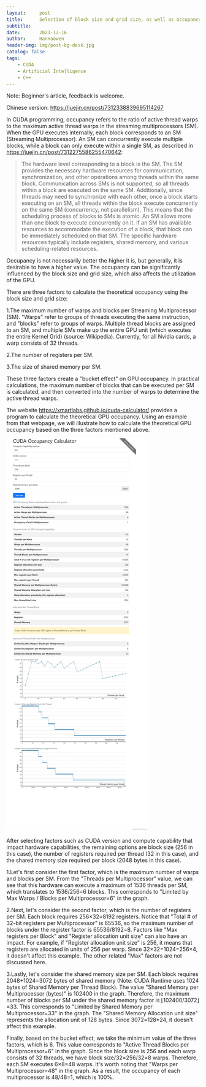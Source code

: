 ```yaml
---
layout:     post   				   
title:      Selection of block size and grid size, as well as occupancy calculation, in CUDA programming. 				
subtitle:   
date:       2023-12-16 			
author:     HanHaowen 			
header-img: img/post-bg-desk.jpg 	
catalog: false 						
tags:								
    - CUDA
    - Artificial Intelligence
    - C++
---
```


Note: Beginner's article, feedback is welcome. 

Chinese version: https://juejin.cn/post/7312338839695114267

In CUDA programming, occupancy refers to the ratio of active thread warps to the maximum active thread warps in the streaming multiprocessors (SM). When the GPU executes internally, each block corresponds to an SM (Streaming Multiprocessor). An SM can concurrently execute multiple blocks, while a block can only execute within a single SM, as described in https://juejin.cn/post/7312275586255470642:
>The hardware level corresponding to a block is the SM. The SM provides the necessary hardware resources for communication, synchronization, and other operations among threads within the same block. Communication across SMs is not supported, so all threads within a block are executed on the same SM. Additionally, since threads may need to synchronize with each other, once a block starts executing on an SM, all threads within the block execute concurrently on the same SM (concurrency, not parallelism). This means that the scheduling process of blocks to SMs is atomic. An SM allows more than one block to execute concurrently on it. If an SM has available resources to accommodate the execution of a block, that block can be immediately scheduled on that SM. The specific hardware resources typically include registers, shared memory, and various scheduling-related resources.

Occupancy is not necessarily better the higher it is, but generally, it is desirable to have a higher value. The occupancy can be significantly influenced by the block size and grid size, which also affects the utilization of the GPU.

There are three factors to calculate the theoretical occupancy using the block size and grid size:

1.The maximum number of warps and blocks per Streaming Multiprocessor (SM). "Warps" refer to groups of threads executing the same instruction, and "blocks" refer to groups of warps. Multiple thread blocks are assigned to an SM, and multiple SMs make up the entire GPU unit (which executes the entire Kernel Grid) (source: Wikipedia). Currently, for all Nvidia cards, a warp consists of 32 threads.

2.The number of registers per SM.

3.The size of shared memory per SM.

These three factors create a "bucket effect" on GPU occupancy. In practical calculations, the maximum number of blocks that can be executed per SM is calculated, and then converted into the number of warps to determine the active thread warps.

The website https://xmartlabs.github.io/cuda-calculator/ provides a program to calculate the theoretical GPU occupancy. Using an example from that webpage, we will illustrate how to calculate the theoretical GPU occupancy based on the three factors mentioned above.

![Alt text](https://github.com/hanhaowen/hanhaowen.github.io/raw/master/img/2023-12-16-cuda.png)

After selecting factors such as CUDA version and compute capability that impact hardware capabilities, the remaining options are block size (256 in this case), the number of registers required per thread (32 in this case), and the shared memory size required per block (2048 bytes in this case).

1.Let's first consider the first factor, which is the maximum number of warps and blocks per SM. From the "Threads per Multiprocessor" value, we can see that this hardware can execute a maximum of 1536 threads per SM, which translates to 1536/256=6 blocks. This corresponds to "Limited by Max Warps / Blocks per Multiprocessor=6" in the graph.

2.Next, let's consider the second factor, which is the number of registers per SM. Each block requires 256×32=8192 registers. Notice that "Total # of 32-bit registers per Multiprocessor" is 65536, so the maximum number of blocks under the register factor is 65536/8192=8. Factors like "Max registers per Block" and "Register allocation unit size" can also have an impact. For example, if "Register allocation unit size" is 256, it means that registers are allocated in units of 256 per warp. Since 32×32=1024=256×4, it doesn't affect this example. The other related "Max" factors are not discussed here.

3.Lastly, let's consider the shared memory size per SM. Each block requires 2048+1024=3072 bytes of shared memory (Note: CUDA Runtime uses 1024 bytes of Shared Memory per Thread Block). The value "Shared Memory per Multiprocessor (bytes)" is 102400 in the graph. Therefore, the maximum number of blocks per SM under the shared memory factor is $\lfloor 102400/3072 \rfloor$=33. This corresponds to "Limited by Shared Memory per Multiprocessor=33" in the graph. The "Shared Memory Allocation unit size" represents the allocation unit of 128 bytes. Since 3072=128*24, it doesn't affect this example.

Finally, based on the bucket effect, we take the minimum value of the three factors, which is 6. This value corresponds to "Active Thread Blocks per Multiprocessor=6" in the graph. Since the block size is 256 and each warp consists of 32 threads, we have block size/32=256/32=8 warps. Therefore, each SM executes 6×8=48 warps. It's worth noting that "Warps per Multiprocessor=48" in the graph. As a result, the occupancy of each multiprocessor is 48/48=1, which is 100%.